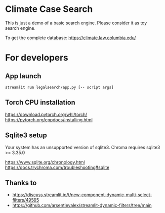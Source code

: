 # Climate Case Search

This is just a demo of a basic search engine.
Please consider it as toy search engine.

To get the complete database: https://climate.law.columbia.edu/

# For developers

## App launch
```
streamlit run legalsearch/app.py [-- script args]
```

## Torch CPU installation

https://download.pytorch.org/whl/torch/
https://pytorch.org/cppdocs/installing.html

## Sqlite3 setup

Your system has an unsupported version of sqlite3. Chroma requires sqlite3 >= 3.35.0

https://www.sqlite.org/chronology.html
https://docs.trychroma.com/troubleshooting#sqlite

## Thanks to
* https://discuss.streamlit.io/t/new-component-dynamic-multi-select-filters/49595
* https://github.com/arsentievalex/streamlit-dynamic-filters/tree/main

